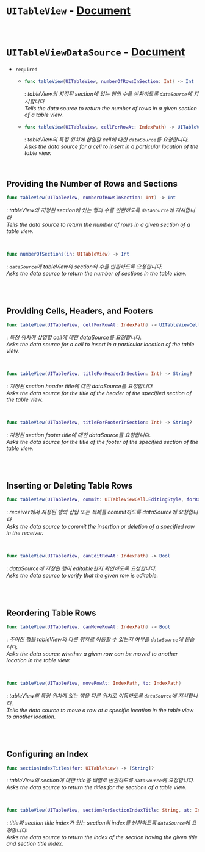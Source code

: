 # `UITableView` - [Document](https://developer.apple.com/documentation/uikit/views_and_controls/table_views)


<br>


# `UITableViewDataSource` - [Document](https://developer.apple.com/documentation/uikit/uitableviewdatasource)

- `required` 
    -   ```swift
        func tableView(UITableView, numberOfRowsInSection: Int) -> Int
        ```
        : *tableView의 지정된 section에 있는 행의 수를 반환하도록 `dataSource`에 지시합니다*
        <br>*Tells the data source to return the number of rows in a given section of a table view.*
    
    -   ```swift
        func tableView(UITableView, cellForRowAt: IndexPath) -> UITableViewCell
        ```
        : *tableView의 특정 위치에 삽입할 cell에 대한 `dataSource`를 요청합니다.*
        <br>*Asks the data source for a cell to insert in a particular location of the table view.*


<br>


## Providing the Number of Rows and Sections

```swift
func tableView(UITableView, numberOfRowsInSection: Int) -> Int
```
: *tableView의 지정된 section에 있는 행의 수를 반환하도록 `dataSource`에 지시합니다*
<br>*Tells the data source to return the number of rows in a given section of a table view.*


<br>


```swift
func numberOfSections(in: UITableView) -> Int
```
: *`dataSource`에 tableView의 section의 수를 반환하도록 요청합니다.*
<br>*Asks the data source to return the number of sections in the table view.*


<br>
<br>


## Providing Cells, Headers, and Footers
```swift
func tableView(UITableView, cellForRowAt: IndexPath) -> UITableViewCell
```
: *특정 위치에 삽입할 cell에 대한 dataSource를 요청합니다.*
<br>*Asks the data source for a cell to insert in a particular location of the table view.*


<br>


```swift
func tableView(UITableView, titleForHeaderInSection: Int) -> String?
```
: *지정된 section header title에 대한 dataSource를 요청합니다.*
<br>*Asks the data source for the title of the header of the specified section of the table view.*


<br>


```swift
func tableView(UITableView, titleForFooterInSection: Int) -> String?
```
: *지정된 section footer title에 대한 dataSource를 요청합니다.*
<br>*Asks the data source for the title of the footer of the specified section of the table view.*


<br>
<br>


## Inserting or Deleting Table Rows
```swift
func tableView(UITableView, commit: UITableViewCell.EditingStyle, forRowAt: IndexPath)
```
: *receiver에서 지정된 행의 삽입 또는 삭제를 commit하도록 dataSource에 요청합니다.*
<br>*Asks the data source to commit the insertion or deletion of a specified row in the receiver.*


<br>


```swift
func tableView(UITableView, canEditRowAt: IndexPath) -> Bool
```
: *dataSource에 지정된 행이 editable한지 확인하도록 요청합니다.*
<br>*Asks the data source to verify that the given row is editable.*


<br>
<br>


## Reordering Table Rows

```swift
func tableView(UITableView, canMoveRowAt: IndexPath) -> Bool
```
: *주어진 행을 tableView의 다른 위치로 이동할 수 있는지 여부를 `dataSource`에 묻습니다.*
<br>*Asks the data source whether a given row can be moved to another location in the table view.*


<br>


```swift
func tableView(UITableView, moveRowAt: IndexPath, to: IndexPath)
```
: *tableView의 특정 위치에 있는 행을 다른 위치로 이동하도록 `dataSource`에 지시합니다.*
<br>*Tells the data source to move a row at a specific location in the table view to another location.*


<br>
<br>


## Configuring an Index
```swift
func sectionIndexTitles(for: UITableView) -> [String]?
```
: *tableView의 section에 대한 title을 배열로 반환하도록 `dataSource`에 요청합니다.*
<br>*Asks the data source to return the titles for the sections of a table view.*


<br>


```swift
func tableView(UITableView, sectionForSectionIndexTitle: String, at: Int) -> Int
```
: *title과 section title index가 있는 section의 index를 반환하도록 `dataSource`에 요청합니다.*
<br>*Asks the data source to return the index of the section having the given title and section title index.*
